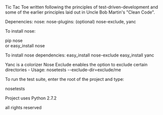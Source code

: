 Tic Tac Toe written following the principles of 
test-driven-development and some of the earlier
principles laid out in Uncle Bob Martin's "Clean Code".


Depenencies:
nose:
  nose-plugins: (optional) nose-exclude, yanc


To install nose:

pip nose   
or
easy_install nose

To install nose dependencies:
easy_install nose-exclude
easy_install yanc

Yanc is a colorizer
Nose Exclude enables the option to exclude certain directories - Usage: nosetests --exclude-dir=exclude/me

To run the test suite, enter the root of the
project and type:

nosetests 

Project uses Python 2.7.2

all rights reserved
